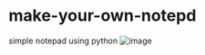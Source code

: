 # make-your-own-notepd
simple notepad using python
![image](https://user-images.githubusercontent.com/111527963/185461074-8a3e0f62-4e8e-40b6-b0a1-92acc3a02dc9.png)
